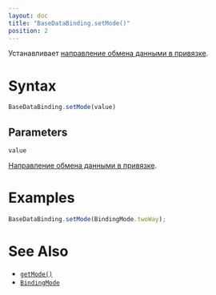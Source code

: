 ```yaml
---
layout: doc
title: "BaseDataBinding.setMode()"
position: 2
---
```


Устанавливает [направление обмена данными в привязке](../BindingMode/).

# Syntax

```js
BaseDataBinding.setMode(value)
```
## Parameters

`value`

[Направление обмена данными в привязке](../BindingMode/).

# Examples

```js
BaseDataBinding.setMode(BindingMode.twoWay);
```

# See Also

* [`getMode()`](../BaseDataBinding.getMode/)
* [`BindingMode`](../BindingMode/)
